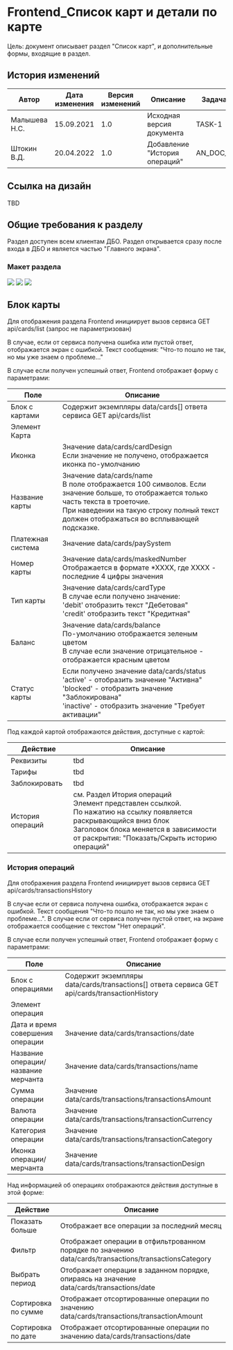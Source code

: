 # Frontend_Список карт и детали по карте
Цель: документ описывает раздел "Список карт", и дополнительные формы, входящие в раздел.
## История изменений
| Автор         | Дата изменения | Версия изменений |Описание| Задача     |
|---------------|----------------|------------------|--------|------------|
| Малышева Н.С. | 15.09.2021     | 1.0              | Исходная версия документа | TASK-1     |
| Штокин В.Д.   | 20.04.2022     | 1.0              | Добавление "История операций"| AN_DOC_1   |
## Ссылка на дизайн
TBD
## Общие требования к разделу
Раздел доступен всем клиентам ДБО. Раздел открывается сразу после входа в ДБО и является частью "Главного экрана".
### Макет раздела
![](attach/image4.jpg)
![](attach/image2.jpg)
![](attach/image3.jpg)

## Блок карты
Для отображения раздела Frontend инициирует вызов сервиса GET api/cards/list (запрос не параметризован)  

В случае, если от сервиса получена ошибка или пустой ответ, отображается экран с ошибкой. Текст сообщения: "Что-то пошло не так, но мы уже знаем о проблеме..."

В случае если получен успешный ответ, Frontend отображает форму с параметрами:

| Поле	             | 	Описание                                                                                                                                                                                                                          |
|-------------------|------------------------------------------------------------------------------------------------------------------------------------------------------------------------------------------------------------------------------------|
| Блок с картами	   | 	Содержит экземпляры data/cards[] ответа сервиса GET api/cards/list                                                                                                                                                                |
| Элемент Карта     |                                                                                                                                                                                                                                    |
| Иконка            | Значение data/cards/cardDesign<br/>Если значение не получено, отображается иконка по-умолчанию                                                                                                                                     |                                                                    |                                                                     |
| Название карты    | Значение data/cards/name<br/>В поле отображается 100 символов. Если значение больше, то отображается только часть текста в троеточие.<br/>При наведении на такую строку полный текст должен отображаться во всплывающей подсказке. |
 | Платежная система | Значение data/cards/paySystem                                                                                                                                                                                                      |
 | Номер карты       | Значение data/cards/maskedNumber<br/>Отображается в формате *ХХХХ, где ХХХХ - последние 4 цифры значения                                                                                                                           |
 | Тип карты         | Значение data/cards/cardType<br/>В случае если получено значение:<br/>'debit' отобразить текст "Дебетовая"<br/>'credit' отобразить текст "Кредитная"                                                                               |
| Баланс            | Значение data/cards/balance<br/>По-умолчанию отображается зеленым цветом<br/>В случае если значение отрицательное - отображается красным цветом                                                                                    |
| Статус карты      | Если получено значение data/cards/status<br/>'active' - отобразить значение "Активна"<br/>'blocked' - отобразить значение "Заблокирована"<br/>'inactive' - отобразить значение "Требует активации"                                  |
Под каждой картой отображаются действия, доступные с картой:

| Действие         | Описание                                                                                                                                                                                                            |
|------------------|---------------------------------------------------------------------------------------------------------------------------------------------------------------------------------------------------------------------|
| Реквизиты        | tbd                                                                                                                                                                                                                 | 
| Тарифы           | tbd                                                                                                                                                                                                                 |
 | Заблокировать    | tbd                                                                                                                                                                                                                 | 
 | История операций | см. Раздел Итория операций<br/>Элемент представлен ссылкой.<br/>По нажатию на ссылку появляется раскрывающийся вниз блок<br/>Заголовок блока меняется в зависимости от раскрытия: "Показать/Скрыть историю операций" |

### История операций
Для отображения раздела Frontend инициирует вызов сервиса GET api/cards/transactionsHistory

В случае если от сервиса получена ошибка, отображается экран с ошибкой. Текст сообщения "Что-то пошло не так, но мы уже знаем о проблеме...". В случае если от сервиса получен пустой ответ, на экране отображается сообщение с текстом "Нет операций".

В случае если получен успешный ответ, Frontend отображает форму с параметрами:

| Поле	                               | Описание                                                                                      |
|-------------------------------------|-----------------------------------------------------------------------------------------------|
| Блок с операциями	                  | Содержит экземпляры data/cards/transactions[] ответа сервиса GET api/cards/transactionHistory |
| Элемент операция                    |                                                                                               |
| Дата и время совершения операции	   | Значение data/cards/transactions/date                                                         |
| Название операции/название мерчанта | 	Значение data/cards/transactions/name                                                        |
| Сумма операции	                     | Значение data/cards/transactions/transactionsAmount                                           |
| Валюта операции	                    | Значение data/cards/transactions/transactionCurrency                                          |
| Категория операции	                 | Значение data/cards/transactions/transactionCategory                                          |
| Иконка операции/мерчанта	           | Значение data/cards/transactions/transactionDesign                                            |

Над информацией об операциях отображаются действия доступные в этой форме:

| Действие	         | Описание                                                                                               |
|-------------------|--------------------------------------------------------------------------------------------------------|
| 	 Показать больше | Отображает все операции за последний месяц                                                             |
| Фильтр            | Отображает операции в отфильтрованном порядке по значению data/cards/transactions/transactionsCategory |
| Выбрать период    | Отображает операции в заданном порядке, опираясь на значение data/cards/transactions/date              |
 | Сортировка по сумме | Отображает отсортированные операции по значению data/cards/transactions/transactionAmount              |
| Сортировка по дате | Отображает отсортированные операции по значению data/cards/transactions/date                           |
